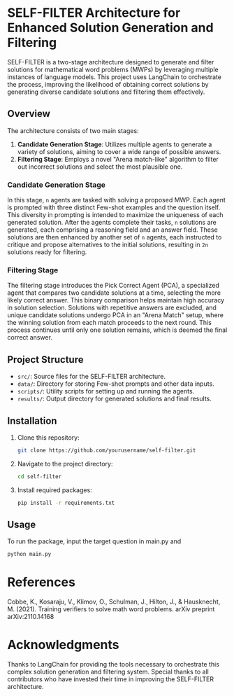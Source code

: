 # SELF-FILTER Architecture for Enhanced Solution Generation and Filtering

SELF-FILTER is a two-stage architecture designed to generate and filter solutions for mathematical word problems (MWPs) by leveraging multiple instances of language models. This project uses LangChain to orchestrate the process, improving the likelihood of obtaining correct solutions by generating diverse candidate solutions and filtering them effectively.

## Overview

The architecture consists of two main stages:
1. **Candidate Generation Stage**: Utilizes multiple agents to generate a variety of solutions, aiming to cover a wide range of possible answers.
2. **Filtering Stage**: Employs a novel "Arena match-like" algorithm to filter out incorrect solutions and select the most plausible one.

### Candidate Generation Stage

In this stage, `n` agents are tasked with solving a proposed MWP. Each agent is prompted with three distinct Few-shot examples and the question itself. This diversity in prompting is intended to maximize the uniqueness of each generated solution. After the agents complete their tasks, `n` solutions are generated, each comprising a reasoning field and an answer field. These solutions are then enhanced by another set of `n` agents, each instructed to critique and propose alternatives to the initial solutions, resulting in `2n` solutions ready for filtering.

### Filtering Stage

The filtering stage introduces the Pick Correct Agent (PCA), a specialized agent that compares two candidate solutions at a time, selecting the more likely correct answer. This binary comparison helps maintain high accuracy in solution selection. Solutions with repetitive answers are excluded, and unique candidate solutions undergo PCA in an "Arena Match" setup, where the winning solution from each match proceeds to the next round. This process continues until only one solution remains, which is deemed the final correct answer.

## Project Structure

- `src/`: Source files for the SELF-FILTER architecture.
- `data/`: Directory for storing Few-shot prompts and other data inputs.
- `scripts/`: Utility scripts for setting up and running the agents.
- `results/`: Output directory for generated solutions and final results.

## Installation

1. Clone this repository:
   ```bash
   git clone https://github.com/yourusername/self-filter.git
2. Navigate to the project directory:
   ```bash
   cd self-filter
   ```
3. Install required packages:
   ```bash
   pip install -r requirements.txt
   ```
## Usage

To run the package, input the target question in main.py and
```bash
python main.py
```

# References
Cobbe, K., Kosaraju, V., Klimov, O., Schulman, J., Hilton,
J., & Hausknecht, M. (2021). Training verifiers to solve
math word problems. arXiv preprint arXiv:2110.14168

# Acknowledgments
Thanks to LangChain for providing the tools necessary to orchestrate this complex solution generation and filtering system.
Special thanks to all contributors who have invested their time in improving the SELF-FILTER architecture.
